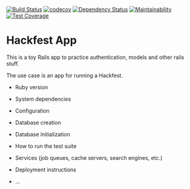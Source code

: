 [![Build Status](https://travis-ci.org/brucellino/hackfest-app.svg?branch=master)](https://travis-ci.org/brucellino/hackfest-app) [![codecov](https://codecov.io/gh/brucellino/hackfest-app/branch/master/graph/badge.svg)](https://codecov.io/gh/brucellino/hackfest-app) [![Dependency Status](https://gemnasium.com/badges/github.com/brucellino/hackfest-app.svg)](https://gemnasium.com/github.com/brucellino/hackfest-app)
[![Maintainability](https://api.codeclimate.com/v1/badges/18d76457430961500868/maintainability)](https://codeclimate.com/github/brucellino/hackfest-app/maintainability)
[![Test Coverage](https://api.codeclimate.com/v1/badges/18d76457430961500868/test_coverage)](https://codeclimate.com/github/brucellino/hackfest-app/test_coverage)


# Hackfest App

This is a toy Rails app to practice authentication, models and other rails stuff. 

The use case is an app for running a Hackfest.

* Ruby version
    
* System dependencies

* Configuration

* Database creation

* Database initialization

* How to run the test suite

* Services (job queues, cache servers, search engines, etc.)

* Deployment instructions

* ...
